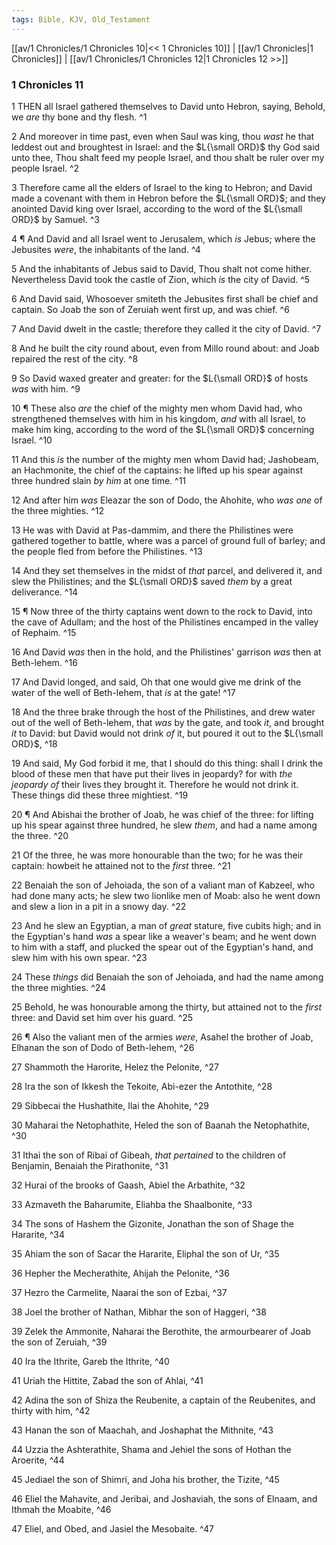 ```yaml
---
tags: Bible, KJV, Old_Testament
---
```


[[av/1 Chronicles/1 Chronicles 10|<< 1 Chronicles 10]] | [[av/1 Chronicles|1 Chronicles]] | [[av/1 Chronicles/1 Chronicles 12|1 Chronicles 12 >>]]

### 1 Chronicles 11

1 THEN all Israel gathered themselves to David unto Hebron, saying, Behold, we _are_ thy bone and thy flesh. ^1

2 And moreover in time past, even when Saul was king, thou _wast_ he that leddest out and broughtest in Israel: and the $L{\small ORD}$ thy God said unto thee, Thou shalt feed my people Israel, and thou shalt be ruler over my people Israel. ^2

3 Therefore came all the elders of Israel to the king to Hebron; and David made a covenant with them in Hebron before the $L{\small ORD}$; and they anointed David king over Israel, according to the word of the $L{\small ORD}$ by Samuel. ^3

4 ¶ And David and all Israel went to Jerusalem, which _is_ Jebus; where the Jebusites _were_, the inhabitants of the land. ^4

5 And the inhabitants of Jebus said to David, Thou shalt not come hither. Nevertheless David took the castle of Zion, which _is_ the city of David. ^5

6 And David said, Whosoever smiteth the Jebusites first shall be chief and captain. So Joab the son of Zeruiah went first up, and was chief. ^6

7 And David dwelt in the castle; therefore they called it the city of David. ^7

8 And he built the city round about, even from Millo round about: and Joab repaired the rest of the city. ^8

9 So David waxed greater and greater: for the $L{\small ORD}$ of hosts _was_ with him. ^9

10 ¶ These also _are_ the chief of the mighty men whom David had, who strengthened themselves with him in his kingdom, _and_ with all Israel, to make him king, according to the word of the $L{\small ORD}$ concerning Israel. ^10

11 And this _is_ the number of the mighty men whom David had; Jashobeam, an Hachmonite, the chief of the captains: he lifted up his spear against three hundred slain _by_ _him_ at one time. ^11

12 And after him _was_ Eleazar the son of Dodo, the Ahohite, who _was_ _one_ of the three mighties. ^12

13 He was with David at Pas-dammim, and there the Philistines were gathered together to battle, where was a parcel of ground full of barley; and the people fled from before the Philistines. ^13

14 And they set themselves in the midst of _that_ parcel, and delivered it, and slew the Philistines; and the $L{\small ORD}$ saved _them_ by a great deliverance. ^14

15 ¶ Now three of the thirty captains went down to the rock to David, into the cave of Adullam; and the host of the Philistines encamped in the valley of Rephaim. ^15

16 And David _was_ then in the hold, and the Philistines' garrison _was_ then at Beth-lehem. ^16

17 And David longed, and said, Oh that one would give me drink of the water of the well of Beth-lehem, that _is_ at the gate! ^17

18 And the three brake through the host of the Philistines, and drew water out of the well of Beth-lehem, that _was_ by the gate, and took _it_, and brought _it_ to David: but David would not drink _of_ it, but poured it out to the $L{\small ORD}$, ^18

19 And said, My God forbid it me, that I should do this thing: shall I drink the blood of these men that have put their lives in jeopardy? for with _the_ _jeopardy_ _of_ their lives they brought it. Therefore he would not drink it. These things did these three mightiest. ^19

20 ¶ And Abishai the brother of Joab, he was chief of the three: for lifting up his spear against three hundred, he slew _them_, and had a name among the three. ^20

21 Of the three, he was more honourable than the two; for he was their captain: howbeit he attained not to the _first_ three. ^21

22 Benaiah the son of Jehoiada, the son of a valiant man of Kabzeel, who had done many acts; he slew two lionlike men of Moab: also he went down and slew a lion in a pit in a snowy day. ^22

23 And he slew an Egyptian, a man of _great_ stature, five cubits high; and in the Egyptian's hand _was_ a spear like a weaver's beam; and he went down to him with a staff, and plucked the spear out of the Egyptian's hand, and slew him with his own spear. ^23

24 These _things_ did Benaiah the son of Jehoiada, and had the name among the three mighties. ^24

25 Behold, he was honourable among the thirty, but attained not to the _first_ three: and David set him over his guard. ^25

26 ¶ Also the valiant men of the armies _were_, Asahel the brother of Joab, Elhanan the son of Dodo of Beth-lehem, ^26

27 Shammoth the Harorite, Helez the Pelonite, ^27

28 Ira the son of Ikkesh the Tekoite, Abi-ezer the Antothite, ^28

29 Sibbecai the Hushathite, Ilai the Ahohite, ^29

30 Maharai the Netophathite, Heled the son of Baanah the Netophathite, ^30

31 Ithai the son of Ribai of Gibeah, _that_ _pertained_ to the children of Benjamin, Benaiah the Pirathonite, ^31

32 Hurai of the brooks of Gaash, Abiel the Arbathite, ^32

33 Azmaveth the Baharumite, Eliahba the Shaalbonite, ^33

34 The sons of Hashem the Gizonite, Jonathan the son of Shage the Hararite, ^34

35 Ahiam the son of Sacar the Hararite, Eliphal the son of Ur, ^35

36 Hepher the Mecherathite, Ahijah the Pelonite, ^36

37 Hezro the Carmelite, Naarai the son of Ezbai, ^37

38 Joel the brother of Nathan, Mibhar the son of Haggeri, ^38

39 Zelek the Ammonite, Naharai the Berothite, the armourbearer of Joab the son of Zeruiah, ^39

40 Ira the Ithrite, Gareb the Ithrite, ^40

41 Uriah the Hittite, Zabad the son of Ahlai, ^41

42 Adina the son of Shiza the Reubenite, a captain of the Reubenites, and thirty with him, ^42

43 Hanan the son of Maachah, and Joshaphat the Mithnite, ^43

44 Uzzia the Ashterathite, Shama and Jehiel the sons of Hothan the Aroerite, ^44

45 Jediael the son of Shimri, and Joha his brother, the Tizite, ^45

46 Eliel the Mahavite, and Jeribai, and Joshaviah, the sons of Elnaam, and Ithmah the Moabite, ^46

47 Eliel, and Obed, and Jasiel the Mesobaite. ^47
